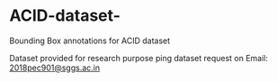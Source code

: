 # ACID-dataset-
Bounding Box annotations for ACID dataset 


Dataset provided for research purpose ping dataset request on Email: 2018pec901@sggs.ac.in

